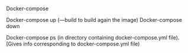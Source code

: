 Docker-compose

Docker-compose up (—build to build again the image)
Docker-compose down

Docker-compose ps  (in directory containing docker-compose.yml file). [Gives info corresponding to docker-compose.yml file)


